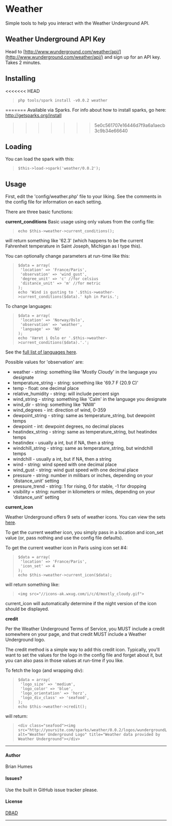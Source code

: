 # Weather

Simple tools to help you interact with the Weather Underground API.

## Weather Underground API Key

Head to [http://www.wunderground.com/weather/api/](http://www.wunderground.com/weather/api/) and sign up for an API key. Takes 2 minutes.

## Installing

<<<<<<< HEAD
>     php tools/spark install -v0.0.2 weather
=======
Available via Sparks. For info about how to install sparks, go here: http://getsparks.org/install
>>>>>>> 5e0c561707e16446d7f9a6a1aecb3c9b34e66640

## Loading

You can load the spark with this:

>     $this->load->spark('weather/0.0.2');


## Usage
First, edit the 'config/weather.php' file to your liking. See the comments in the config file for information on each setting.

There are three basic functions:

**current_conditions**
Basic usage using only values from the config file:

>     echo $this->weather->current_conditions();

will return something like '62.3' (which happens to be the current Fahrenheit temperature in Saint Joseph, Michigan as I type this).

You can optionally change parameters at run-time like this:

>     $data = array(
>      'location' => 'France/Paris',
>      'observation' => 'wind_gust',
>      'degree_unit' => 'c' //for celsius
>      'distance_unit' => 'm' //for metric
>     );
>     echo 'Wind is gusting to '.$this->weather->current_conditions($data).' kph in Paris.';

To change languages:

>     $data = array(
>      'location' => 'Norway/Oslo',
>      'observation' => 'weather',
>      'language' => 'NO'
>     );
>     echo 'Været i Oslo er '.$this->weather->current_conditions($data).'.';

See the [full list of languages here](http://www.wunderground.com/weather/api/d/documentation.html#lang).

Possible values for 'observation' are:

+ weather - string: something like 'Mostly Cloudy' in the language you designate
+ temperature_string - string: something like '69.7 F (20.9 C)'
+ temp - float: one decimal place
+ relative_humidity - string: will include percent sign
+ wind_string - string: something like 'Calm' in the language you designate
+ wind_dir - string: something like 'NNW'
+ wind_degrees - int: direction of wind, 0-359
+ dewpoint_string - string: same as temperature\_string, but dewpoint temps
+ dewpoint - int: dewpoint degrees, no decimal places
+ heatindex_string - string: same as temperature\_string, but heatindex temps
+ heatindex - usually a int, but if NA, then a string
+ windchill_string - string: same as temperature\_string, but windchill temps
+ windchill - usually a int, but if NA, then a string
+ wind - string: wind speed with one decimal place
+ wind_gust - string: wind gust speed with one decimal place
+ pressure - string: number in milibars or inches, depending on your 'distance_unit' setting
+ pressure_trend - string: 1 for rising, 0 for stable, -1 for dropping
+ visibility = string: number in kilometers or miles, depending on your 'distance_unit' setting

**current_icon**

Weather Underground offers 9 sets of weather icons. You can view the sets [here](http://www.wunderground.com/weather/api/d/documentation.html#icons).

To get the current weather icon, you simply pass in a location and icon\_set value (or, pass nothing and use the config file defaults).

To get the current weather icon in Paris using icon set #4:
>     $data = array(
>      'location' => 'France/Paris',
>      'icon_set' => 4
>     );
>     echo $this->weather->current_icon($data);

will return something like:
>     <img src="//icons-ak.wxug.com/i/c/d/mostly_cloudy.gif">

current\_icon will automatically determine if the night version of the icon should be displayed.

**credit**

Per the Weather Underground Terms of Service, you MUST include a credit somewhere on your page, and that credit MUST include a Weather Underground logo.

The credit method is a simple way to add this credit icon. Typically, you'll want to set the values for the logo in the config file and forget about it, but you can also pass in those values at run-time if you like.

To fetch the logo (and wrapping div):
>     $data = array(
>      'logo_size' => 'medium',
>      'logo_color' => 'blue',
>      'logo_orientation' => 'horz',
>      'logo_div_class' => 'seafood',
>     );
>     echo $this->weather->credit();

will return:
>     <div class="seafood"><img src="http://yoursite.com/sparks/weather/0.0.2/logos/wundergroundLogo_blue_horz_medium.png" alt="Weather Underground Logo" title="Weather data provided by Weather Underground"></div>

---
#### Author

Brian Humes

#### Issues?

Use the built in GitHub issue tracker please.

#### License

[DBAD](http://philsturgeon.co.uk/code/dbad-license)

---
